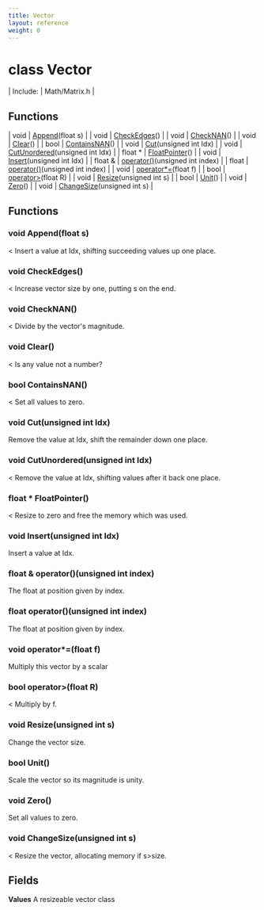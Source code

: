 ```yaml
---
title: Vector
layout: reference
weight: 0
---
```

class Vector
===

| Include: | Math/Matrix.h |



Functions
---

| void | [Append](#Append)(float s) |
| void | [CheckEdges](#CheckEdges)() |
| void | [CheckNAN](#CheckNAN)() |
| void | [Clear](#Clear)() |
| bool | [ContainsNAN](#ContainsNAN)() |
| void | [Cut](#Cut)(unsigned int Idx) |
| void | [CutUnordered](#CutUnordered)(unsigned int Idx) |
| float * | [FloatPointer](#FloatPointer)() |
| void | [Insert](#Insert)(unsigned int Idx) |
| float  & | [operator()](#operator())(unsigned int index) |
| float | [operator()](#operator())(unsigned int index) |
| void | [operator*=](#operator*=)(float f) |
| bool | [operator>](#operator>)(float R) |
| void | [Resize](#Resize)(unsigned int s) |
| bool | [Unit](#Unit)() |
| void | [Zero](#Zero)() |
| void | [ChangeSize](#ChangeSize)(unsigned int s) |


Functions
---
<a name="Append"></a>
### void Append(float s)
< Insert a value at Idx, shifting succeeding values up one place.
<a name="CheckEdges"></a>
### void CheckEdges()
< Increase vector size by one, putting s on the end.
<a name="CheckNAN"></a>
### void CheckNAN()
< Divide by the vector's magnitude.
<a name="Clear"></a>
### void Clear()
< Is any value not a number?
<a name="ContainsNAN"></a>
### bool ContainsNAN()
< Set all values to zero.
<a name="Cut"></a>
### void Cut(unsigned int Idx)
Remove the value at Idx, shift the remainder down one place.
<a name="CutUnordered"></a>
### void CutUnordered(unsigned int Idx)
< Remove the value at Idx, shifting values after it back one place.
<a name="FloatPointer"></a>
### float * FloatPointer()
< Resize to zero and free the memory which was used.
<a name="Insert"></a>
### void Insert(unsigned int Idx)
Insert a value at Idx.
<a name="operator()"></a>
### float  & operator()(unsigned int index)
The float at position given by index.
<a name="operator()"></a>
### float operator()(unsigned int index)
The float at position given by index.
<a name="operator*="></a>
### void operator*=(float f)
Multiply this vector by a scalar
<a name="operator>"></a>
### bool operator>(float R)
< Multiply by f.
<a name="Resize"></a>
### void Resize(unsigned int s)
Change the vector size.
<a name="Unit"></a>
### bool Unit()
Scale the vector so its magnitude is unity.
<a name="Zero"></a>
### void Zero()
Set all values to zero.
<a name="ChangeSize"></a>
### void ChangeSize(unsigned int s)
< Resize the vector, allocating memory if s>size.

Fields
---

**Values**  A resizeable vector class
